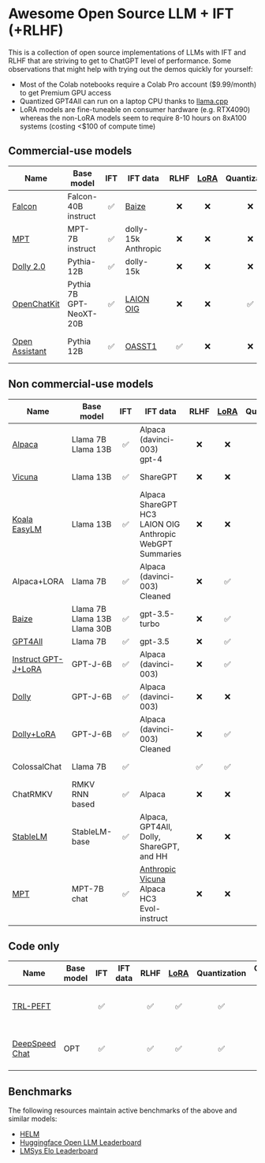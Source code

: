 # Awesome Open Source LLM + IFT (+RLHF)

This is a collection of open source implementations of LLMs with IFT and RLHF that are striving to get to ChatGPT level of performance. Some observations that might help with trying out the demos quickly for yourself:

* Most of the Colab notebooks require a Colab Pro account ($9.99/month) to get Premium GPU access
* Quantized GPT4All can run on a laptop CPU thanks to [llama.cpp](https://github.com/ggerganov/llama.cpp)
* LoRA models are fine-tuneable on consumer hardware (e.g. RTX4090) whereas the non-LoRA models seem to require 8-10 hours on 8xA100 systems (costing \<$100 of compute time)

## Commercial-use models

| Name | Base model | IFT | IFT data | RLHF | [LoRA](https://arxiv.org/abs/2106.09685) | Quantization | Commercial Use|Links|
|------|------------|:--:|----------|:----:|:----:|:-----:|:------:|------|
|[Falcon](https://falconllm.tii.ae/)|Falcon-40B instruct | ✅ | [Baize](https://github.com/project-baize/baize-chatbot)| ❌|❌ |❌ |✅ | [Model](https://huggingface.co/tiiuae/falcon-40b-instruct)|
|[MPT](https://www.mosaicml.com/blog/mpt-7b)|MPT-7B instruct | ✅ | dolly-15k<br>Anthropic| ❌|❌ |❌ |✅ | [Spaces](https://huggingface.co/spaces/mosaicml/mpt-7b-instruct)|
|[Dolly 2.0](https://www.databricks.com/blog/2023/04/12/dolly-first-open-commercially-viable-instruction-tuned-llm)|Pythia-12B | ✅ | dolly-15k| ❌|❌ |❌ |✅ | [Model](https://huggingface.co/databricks/dolly-v2-12b)<br>[Github](https://github.com/databrickslabs/dolly)|
|[OpenChatKit](https://www.together.xyz/blog/openchatkit-016)|Pythia 7B<br>GPT-NeoXT-20B | ✅  | [LAION OIG](https://huggingface.co/datasets/laion/OIG)| ❌|❌|✅ |✅ | [Spaces](https://huggingface.co/spaces/togethercomputer/OpenChatKit)<br>[Github](https://github.com/togethercomputer/OpenChatKit)|
|[Open Assistant](https://www.ykilcher.com/OA_Paper_2023_04_15.pdf)|Pythia 12B<br> | ✅  | [OASST1](https://huggingface.co/datasets/OpenAssistant/oasst1)|✅ |❌|❌ |✅ | [Demo](https://open-assistant.io/)<br>[Model](https://huggingface.co/OpenAssistant)<br>[Github](https://github.com/LAION-AI/Open-Assistant)|

## Non commercial-use models

| Name | Base model | IFT | IFT data | RLHF | [LoRA](https://arxiv.org/abs/2106.09685) | Quantization | Commercial Use|Links|
|------|------------|:--:|----------|:----:|:----:|:-----:|:------:|------|
|[Alpaca](https://crfm.stanford.edu/2023/03/13/alpaca.html)|Llama 7B<br>Llama 13B| ✅ | Alpaca (davinci-003) <br>gpt-4| ❌|❌ |❌|❌| [Alpaca model](https://huggingface.co/chavinlo/alpaca-native)<br>[GPT-4 model](https://huggingface.co/chavinlo/gpt4-x-alpaca)|
|[Vicuna](https://vicuna.lmsys.org/)|Llama 13B|✅ |ShareGPT|❌|❌ |❌|❌|[Demo](https://chat.lmsys.org/)<br>[Github](https://github.com/lm-sys/FastChat/#vicuna-weights)|
|[Koala<br>EasyLM](https://bair.berkeley.edu/blog/2023/04/03/koala/)|Llama 13B | ✅  |Alpaca<br>ShareGPT<br>HC3<br>LAION OIG<br>Anthropic<br>WebGPT<br>Summaries |❌|❌ |❌|❌|[Demo](https://chat.lmsys.org/?model=koala-13b)<br>[Github](https://github.com/young-geng/EasyLM)|
|Alpaca+LORA|Llama 7B    | ✅  | Alpaca (davinci-003) Cleaned| ❌|✅ |❌|❌| [Spaces](https://huggingface.co/spaces/tloen/alpaca-lora)<br>[Github](https://github.com/tloen/alpaca-lora)|
|[Baize](https://arxiv.org/pdf/2304.01196.pdf)|Llama 7B<br>Llama 13B<br>Llama 30B    | ✅  | gpt-3.5-turbo| ❌|✅ |❌|❌| [Spaces](https://huggingface.co/spaces/project-baize/baize-lora-7B)<br>[Github](https://github.com/project-baize/baize)|
|[GPT4All](https://s3.amazonaws.com/static.nomic.ai/gpt4all/2023_GPT4All_Technical_Report.pdf)|Llama 7B| ✅  | gpt-3.5| ❌|✅|✅|❌|[Github](https://github.com/nomic-ai/gpt4all)|
|[Instruct GPT-J+LoRA](https://twitter.com/aicrumb/status/1638630904569511938)|GPT-J-6B | ✅ |Alpaca (davinci-003)| ❌|✅ |❌|❌| [Colab](https://colab.research.google.com/github/aicrumb/notebook-hosting/blob/main/Instruct_GPT_J_Gradio_Demo.ipynb)<br>[Model](https://huggingface.co/crumb/Instruct-GPT-J)|
|[Dolly](https://www.databricks.com/blog/2023/03/24/hello-dolly-democratizing-magic-chatgpt-open-models.html)|GPT-J-6B | ✅ | Alpaca (davinci-003)| ❌|❌ |❌ |❌ | [Model](https://huggingface.co/databricks/dolly-v1-6b)<br>[Github](https://github.com/databrickslabs/dolly)|
|[Dolly+LoRA](https://twitter.com/Sam_Witteveen/status/1639947728762593280)|GPT-J-6B | ✅ | Alpaca (davinci-003) Cleaned| ❌|✅ |❌ |❌ | [Colab](https://colab.research.google.com/drive/1O1JjyGaC300BgSJoUbru6LuWAzRzEqCz?usp=sharing)|
|ColossalChat|Llama 7B | ✅  | | ✅|✅  |✅  |❌ | [Demo](https://chat.colossalai.org/)<br>[Github](https://github.com/hpcaitech/ColossalAI/tree/main/applications/Chat)|
|ChatRMKV|RMKV<br>RNN based   | ✅ | Alpaca| ❌|❌ |✅  |❌|[Spaces](https://huggingface.co/spaces/BlinkDL/ChatRWKV-gradio)<br>[Github](https://github.com/BlinkDL/ChatRWKV)|
|[StableLM](https://stability.ai/blog/stability-ai-launches-the-first-of-its-stablelm-suite-of-language-models)|StableLM-base| ✅ | Alpaca, GPT4All, Dolly, ShareGPT, and HH| ❌|❌ |❌|❌| [Spaces](https://huggingface.co/spaces/stabilityai/stablelm-tuned-alpha-chat)<br>[Github](https://github.com/stability-AI/stableLM/)|
|[MPT](https://www.mosaicml.com/blog/mpt-7b)|MPT-7B chat | ✅ | [Anthropic](https://huggingface.co/datasets/sam-mosaic/hhrlhf_evol_chatml)<br>[Vicuna](https://huggingface.co/datasets/sam-mosaic/vicuna_alpaca_hc3_chatml)<br>Alpaca<br>HC3<br>Evol-instruct| ❌|❌ |❌ |❌ | [Spaces](https://huggingface.co/spaces/mosaicml/mpt-7b-chat)|


## Code only

| Name | Base model | IFT | IFT data | RLHF | [LoRA](https://arxiv.org/abs/2106.09685) | Quantization | Commercial Use|Links|
|------|------------|:--:|----------|:----:|:----:|:-----:|:------:|------|
|[TRL-PEFT](https://huggingface.co/blog/trl-peft)|   | ✅  | | ✅|✅ |✅  ||code only, no model |
|[DeepSpeed Chat](https://github.com/microsoft/DeepSpeed/tree/master/blogs/deepspeed-chat)|OPT  | ✅  | | ✅|✅ |✅  ||code only, no model |


## Benchmarks

The following resources maintain active benchmarks of the above and similar models:
- [HELM](https://crfm.stanford.edu/helm/latest/)
- [Huggingface Open LLM Leaderboard](https://huggingface.co/spaces/HuggingFaceH4/open_llm_leaderboard)
- [LMSys Elo Leaderboard](https://lmsys.org/blog/2023-05-25-leaderboard/)
